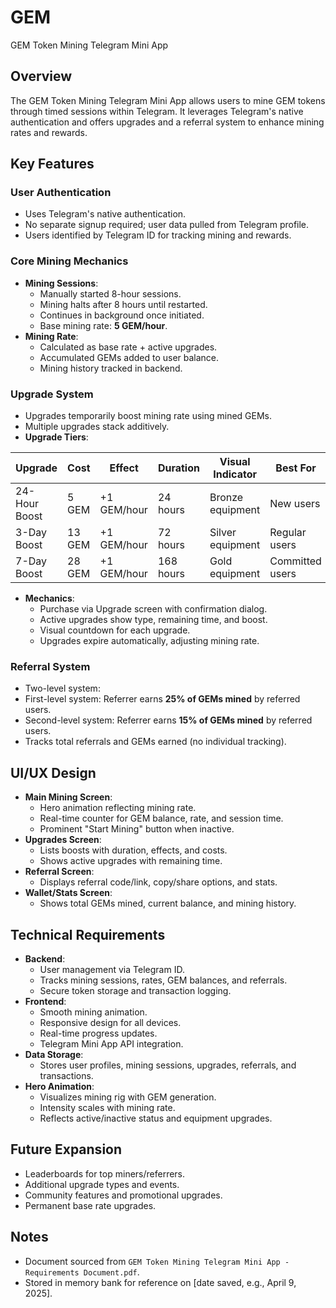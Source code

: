 # GEM
GEM Token Mining Telegram Mini App

## Overview
The GEM Token Mining Telegram Mini App allows users to mine GEM tokens through timed sessions within Telegram. It leverages Telegram's native authentication and offers upgrades and a referral system to enhance mining rates and rewards.

## Key Features

### User Authentication
- Uses Telegram's native authentication.
- No separate signup required; user data pulled from Telegram profile.
- Users identified by Telegram ID for tracking mining and rewards.

### Core Mining Mechanics
- **Mining Sessions**:
  - Manually started 8-hour sessions.
  - Mining halts after 8 hours until restarted.
  - Continues in background once initiated.
  - Base mining rate: **5 GEM/hour**.
- **Mining Rate**:
  - Calculated as base rate + active upgrades.
  - Accumulated GEMs added to user balance.
  - Mining history tracked in backend.

### Upgrade System
- Upgrades temporarily boost mining rate using mined GEMs.
- Multiple upgrades stack additively.
- **Upgrade Tiers**:

| Upgrade            | Cost       | Effect         | Duration      | Visual Indicator         | Best For                     |
|--------------------|------------|----------------|---------------|--------------------------|------------------------------|
| 24-Hour Boost      | 5 GEM      | +1 GEM/hour    | 24 hours      | Bronze equipment         | New users                    |
| 3-Day Boost        | 13 GEM     | +1 GEM/hour    | 72 hours      | Silver equipment         | Regular users                |
| 7-Day Boost        | 28 GEM     | +1 GEM/hour    | 168 hours     | Gold equipment           | Committed users              |

- **Mechanics**:
  - Purchase via Upgrade screen with confirmation dialog.
  - Active upgrades show type, remaining time, and boost.
  - Visual countdown for each upgrade.
  - Upgrades expire automatically, adjusting mining rate.

### Referral System
- Two-level system: 
- First-level system: Referrer earns **25% of GEMs mined** by referred users.
- Second-level system: Referrer earns **15% of GEMs mined** by referred users.
- Tracks total referrals and GEMs earned (no individual tracking).

## UI/UX Design
- **Main Mining Screen**:
  - Hero animation reflecting mining rate.
  - Real-time counter for GEM balance, rate, and session time.
  - Prominent "Start Mining" button when inactive.
- **Upgrades Screen**:
  - Lists boosts with duration, effects, and costs.
  - Shows active upgrades with remaining time.
- **Referral Screen**:
  - Displays referral code/link, copy/share options, and stats.
- **Wallet/Stats Screen**:
  - Shows total GEMs mined, current balance, and mining history.

## Technical Requirements
- **Backend**:
  - User management via Telegram ID.
  - Tracks mining sessions, rates, GEM balances, and referrals.
  - Secure token storage and transaction logging.
- **Frontend**:
  - Smooth mining animation.
  - Responsive design for all devices.
  - Real-time progress updates.
  - Telegram Mini App API integration.
- **Data Storage**:
  - Stores user profiles, mining sessions, upgrades, referrals, and transactions.
- **Hero Animation**:
  - Visualizes mining rig with GEM generation.
  - Intensity scales with mining rate.
  - Reflects active/inactive status and equipment upgrades.

## Future Expansion
- Leaderboards for top miners/referrers.
- Additional upgrade types and events.
- Community features and promotional upgrades.
- Permanent base rate upgrades.

## Notes
- Document sourced from `GEM Token Mining Telegram Mini App - Requirements Document.pdf`.
- Stored in memory bank for reference on [date saved, e.g., April 9, 2025].
